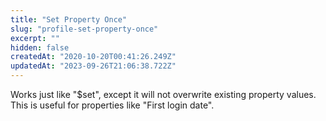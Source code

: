 ```yaml
---
title: "Set Property Once"
slug: "profile-set-property-once"
excerpt: ""
hidden: false
createdAt: "2020-10-20T00:41:26.249Z"
updatedAt: "2023-09-26T21:06:38.722Z"
---
```


Works just like "$set", except it will not overwrite existing property values. This is useful for properties like "First login date".
